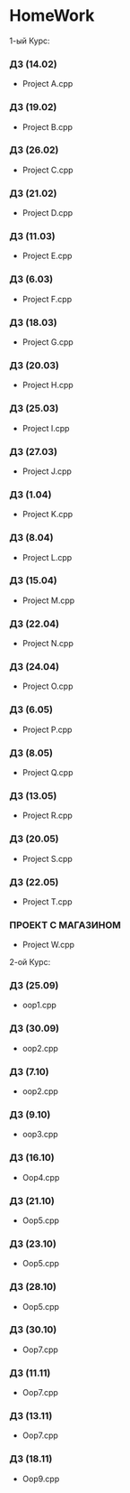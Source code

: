 # HomeWork

1-ый Курс:

### ДЗ (14.02)
- Project A.cpp

### ДЗ (19.02)
- Project B.cpp

### ДЗ (26.02)
- Project C.cpp

### ДЗ (21.02)
- Project D.cpp

### ДЗ (11.03)
- Project E.cpp

### ДЗ (6.03)
- Project F.cpp

### ДЗ (18.03)
- Project G.cpp

### ДЗ (20.03)
- Project H.cpp

### ДЗ (25.03)
- Project I.cpp

### ДЗ (27.03)
- Project J.cpp

### ДЗ (1.04)
- Project K.cpp

### ДЗ (8.04)
- Project L.cpp

### ДЗ (15.04)
- Project M.cpp

### ДЗ (22.04)
- Project N.cpp

### ДЗ (24.04)
- Project O.cpp

### ДЗ (6.05)
- Project P.cpp

### ДЗ (8.05)
- Project Q.cpp

### ДЗ (13.05)
- Project R.cpp

### ДЗ (20.05)
- Project S.cpp

### ДЗ (22.05)
- Project T.cpp

### ПРОЕКТ С МАГАЗИНОМ
- Project W.cpp



2-ой Курс:

### ДЗ (25.09)
- oop1.cpp

### ДЗ (30.09)
- oop2.cpp

### ДЗ (7.10)
- oop2.cpp

### ДЗ (9.10)
- oop3.cpp

### ДЗ (16.10)
- Oop4.cpp

### ДЗ (21.10)
- Oop5.cpp

### ДЗ (23.10)
- Oop5.cpp

### ДЗ (28.10)
- Oop5.cpp

### ДЗ (30.10)
- Oop7.cpp

### ДЗ (11.11)
- Oop7.cpp

### ДЗ (13.11)
- Oop7.cpp

### ДЗ (18.11)
- Oop9.cpp
